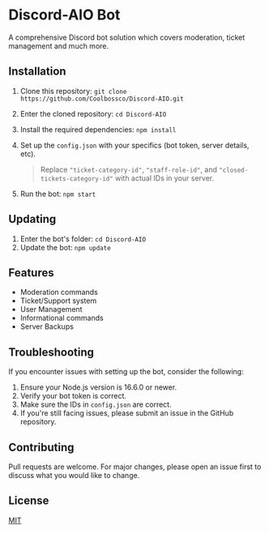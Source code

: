 # Discord-AIO Bot

A comprehensive Discord bot solution which covers moderation, ticket management and much more.

## Installation

1. Clone this repository:
   `git clone https://github.com/Coolbossco/Discord-AIO.git`
2. Enter the cloned repository:
`cd Discord-AIO`
3. Install the required dependencies:
  `npm install`
4. Set up the `config.json` with your specifics (bot token, server details, etc).


   > Replace `"ticket-category-id"`, `"staff-role-id"`, and `"closed-tickets-category-id"` with actual IDs in your server.
6. Run the bot:
   `npm start`
## Updating
1. Enter the bot's folder:
   `cd Discord-AIO`
2. Update the bot:
   `npm update`
   
## Features

- Moderation commands
- Ticket/Support system
- User Management
- Informational commands
- Server Backups

## Troubleshooting

If you encounter issues with setting up the bot, consider the following:

1. Ensure your Node.js version is 16.6.0 or newer.
2. Verify your bot token is correct.
3. Make sure the IDs in `config.json` are correct.
4. If you're still facing issues, please submit an issue in the GitHub repository.

## Contributing

Pull requests are welcome. For major changes, please open an issue first to discuss what you would like to change.

## License

[MIT](https://choosealicense.com/licenses/mit/)
